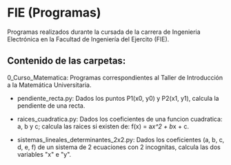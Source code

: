 # FIE (Programas)
Programas realizados durante la cursada de la carrera de Ingenieria Electrónica en la Facultad de Ingeniería del Ejercito (FIE).

## Contenido de las carpetas:
0_Curso_Matematica: Programas correspondientes al Taller de Introducción a la Matemática Universitaria.

- pendiente_recta.py: Dados los puntos P1(x0, y0) y P2(x1, y1), calcula la pendiente de una recta.
  
- raices_cuadratica.py: Dados los coeficientes de una funcion cuadratica: a, b y c; calcula las raices si existen de: f(x) = a*x^2 + b*x + c.

- sistemas_lineales_determinantes_2x2.py: Dados los coeficientes (a, b, c, d, e, f) de un sistema de 2 ecuaciones con 2 incognitas, calcula las dos variables "x" e "y".
